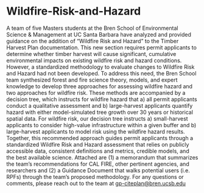 # Wildfire-Risk-and-Hazard

A team of five Masters students at the Bren School of Environmental Science & Management at UC Santa Barbara have analyzed and provided guidance on the addition of “Wildfire Risk and Hazard” to the Timber Harvest Plan documentation. This new section requires permit applicants to determine whether timber harvest will cause significant, cumulative environmental impacts on existing wildfire risk and hazard conditions. However, a standardized methodology to evaluate changes to Wildfire Risk and Hazard had not been developed. To address this need, the Bren School team synthesized forest and fire science theory, models, and expert knowledge to develop three approaches for assessing wildfire hazard and two approaches for wildfire risk. These methods are accompanied by a decision tree, which instructs for wildfire hazard that a) all permit applicants conduct a qualitative assessment and b) large-harvest applicants quantify hazard with either model-simulated tree growth over 30 years or historical spatial data. For wildfire risk, our decision tree instructs a) small-harvest applicants to consider high-value infrastructure within a given buffer and b) large-harvest applicants to model risk using the wildfire hazard results. Together, this recommended approach guides permit applicants through a standardized Wildfire Risk and Hazard assessment that relies on publicly accessible data, consistent definitions and metrics, credible models, and the best available science. Attached are (1) a memorandum that summarizes the team’s recommendations for CAL FIRE, other pertinent agencies, and researchers and (2) a Guidance Document that walks potential users (i.e. RPFs) through the team’s proposed methodology. For any questions or comments, please reach out to the team at gp-citeplan@bren.ucsb.edu

